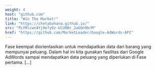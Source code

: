 ```yaml
---
weight: 4
host: "github.com"
title: "Win The Market!"
link: "https://chetabahana.github.io/"
src: "PLYRlcwn4Yj9e7yOz-UCUOBr_2aUQn9brM"
href: "https://github.com/MarketLeader/Google-AdWords-API"
---
```

Fase keempat diorientasikan untuk mendapatkan data dari barang yang mempunyai peluang. Dalam hal ini kita gunakan fasilitas dari Google AdWords sampai mendapatkan data peluang yang diperlukan di Fase pertama. [...]
